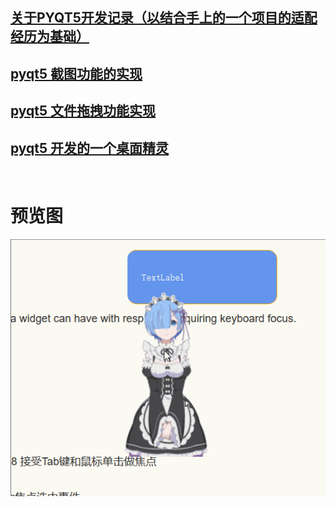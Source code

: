 ## [关于PYQT5开发记录（以结合手上的一个项目的适配经历为基础）][1]
## [ pyqt5 截图功能的实现 ][2]
## [ pyqt5 文件拖拽功能实现 ][3]
## [ pyqt5 开发的一个桌面精灵 ][4]

[1]:https://www.jianshu.com/u/e410909d5b98
[2]:https://github.com/frankcreating/frankcreating.github.io/blob/master/pyqt/pyqt5-cut-picture.md
[3]:https://github.com/frankcreating/frankcreating.github.io/blob/master/pyqt/pyqt5-draganddrop.md
[4]:https://github.com/frankcreating/leiMu_-
</br>
# 预览图

![test](https://github.com/frankcreating/leiMu_-/blob/master/gif/focus.gif)
